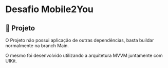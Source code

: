 # Desafio Mobile2You

## 📱 Projeto

O Projeto não possui aplicação de outras dependências, basta buildar normalmente na branch Main.

O mesmo foi desenvolvido utilizando a arquitetura MVVM juntamente com UIKit. 

